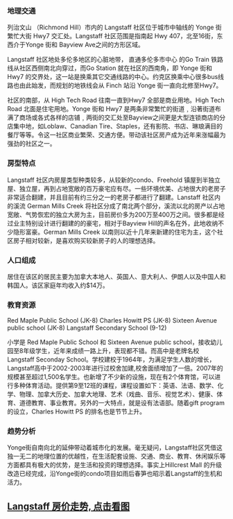 ### 地理交通

列治文山 （Richmond Hill）市内的 Langstaff 社区位于城市中轴线的 Yonge 街繁忙大街 Hwy7 交汇处。Langstaff 社区范围是指南起 Hwy 407，北至16街，东西介于Yonge 街和 Bayview Ave之间的方形区域。

Langstaff 社区地处多伦多地区的心脏地带， 直通多伦多市中心 的Go Train 铁路线从社区西侧南北向穿过，而Go Station 就在社区的西南角，即 Yonge 街和 Hwy7 的交界处，这一站是换乘其它交通线路的中心。约克区换乘中心很多bus线路也由此始发，而规划的地铁线会从 Finch 站沿 Yonge 街一直向北修至Hwy7。

社区的南部，从 High Tech Road 往南一直到Hwy7 全部是商业用地。High Tech Road 北面是住宅用地。Yonge 街和 Hwy7 是两条非常繁忙的街道﹐沿著街道布满了商场或各式各样的店铺﹐两街的交汇处至Bayview之间更是大型连锁商店的分店集中地，如Loblaw、Canadian Tire、Staples，还有影院、书店、琳琅满目的餐厅等等。令这一社区商业繁荣、交通方便。带动该社区房产成为近年来涨幅最为强劲的社区之一。

### 房型特点

Langstaff 社区内房屋类型种类较多，从较新的condo、Freehold 镇屋到半独立屋、独立屋，再到占地宽敞的百万豪宅应有尽。一些环境优美、占地很大的老房子非常适合翻建，并且目前有约三分之一的老房子都进行了翻建。Lanstaff 社区内的溪流 German Mills Creek 将社区分成了南北两个部分，溪流以北的房产以占地宽敞、气势恢宏的独立大房为主，目前房价多为200万至400万之间。很多都是经过业主特别设计进行翻建的的豪宅，相对于Bayview Hill的声名在外，此地收纳不少隐形富豪。German Mills Creek 以南则以近十几年来新建的住宅为主，这个社区房子相对较新，是喜欢购买较新房子的人的理想选择。

### 人口组成

居住在该区的居民主要为加拿大本地人、英国人、意大利人、伊朗人以及中国人和韩国人。该区家庭年均收入约$14万。

### 教育资源

Red Maple Public School (JK-8)
Charles Howitt PS (JK-8)
Sixteen Avenue public school (JK-8)
Langstaff Secondary School (9-12)

小学是 Red Maple Public School 和 Sixteen Avenue public school，接收幼儿园至8年级学生，近年来成绩一路上升，表现都不错。而高中是老牌名校 Langstaff Seconday School。学校建校于1964年，为满足学生人数的增长，Langstaff高中于2002-2003年进行过校舍加建,校舍面绩增加了一倍。2007年的规模甚至超过1,500名学生。也新增了不少新的设施，现在有2个体育馆，可以进行多种体育活动。提供第9至12班的课程，课程设置如下：英语、法语、数学、化学、物理、加拿大历史、加拿大地理、艺术（戏曲、音乐、视觉艺术）、健康、体育、道德教育、事业教育。另外的一大特点，就是设有法语部。随着gift program的设立，Charles Howitt PS 的排名也是节节上升。

### 趋势分析

Yonge街自南向北的延伸带动着城市化的发展。毫无疑问，Langstaff社区凭借这独一无二的地理位置的优越性，在生活配套设施、交通、商业、教育、休闲娱乐等方面都具有极大的优势，是生活和投资的理想选择。事实上Hillcrest Mall 的升级改造已经完成，沿Yonge街的condo项目如雨后春笋也昭示着Langstaff的生机和活力。

## [Langstaff 房价走势, 点击看图](https://richmond-hill.listing.ca/langstaff/real-estate-price-history.htm)
